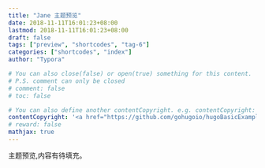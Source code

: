 ```yaml
---
title: "Jane 主题预览"
date: 2018-11-11T16:01:23+08:00
lastmod: 2018-11-11T16:01:23+08:00
draft: false
tags: ["preview", "shortcodes", "tag-6"]
categories: ["shortcodes", "index"]
author: "Typora"

# You can also close(false) or open(true) something for this content.
# P.S. comment can only be closed
# comment: false
# toc: false

# You can also define another contentCopyright. e.g. contentCopyright: "This is another copyright."
contentCopyright: '<a href="https://github.com/gohugoio/hugoBasicExample" rel="noopener" target="_blank">See origin</a>'
# reward: false
mathjax: true
---
```


主题预览,内容有待填充。
